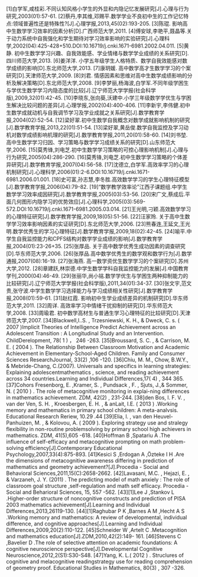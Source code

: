 [1]白学军,咸桂彩.不同认知风格小学生的外显和内隐记忆发展研究[J].心理与行为研究,2003(01):57-61.
[2]蔡丹,李其维,邓赐平.数学学业不良初中生的工作记忆特点:领域普遍性还是特殊性?[J].心理学报,2013,45(02):193-205.
[3]陈琨. 影响高中生数学学习效率的因素分析[D].广西师范大学,2011.
[4]傅安球,李艳平,聂晶等.关于动力系统中自我强化和学生期待对学习效率影响的实验研究[J].心理科学,2002(04):425-428+510.DOI:10.16719/j.cnki.1671-6981.2002.04.011.
[5]黄静. 初中生数学学习兴趣、自我效能感、学业情绪与数学学业成绩的关系研究[D].四川师范大学,2013.
[6]姜洋洋. 小学五年级学生人格特质、数学自我效能感对数学成绩的影响[D].东北师范大学,2013.
[7]康玥媛. 高中数学高才生数学学习的个案研究[D].天津师范大学,2009.
[8]刘君. 情感因素和思维对高中生数学成绩影响的分析及解决策略[D].东北师范大学,2008.
[9]李梦丽,杨海波,白学军.不同年级学困生与学优生数学学习内隐态度的比较[J].辽宁师范大学学报(社会科学版),2009,32(01):42-45.
[10]李晓东,张向葵,沃建中.小学三年级数学学优生与学困生解决比较问题的差异[J].心理学报,2002(04):400-406.
[11]李新宇,李伟健.初中生数学成就动机与自我调节学习及学业成就之关系研究[J].数学教育学报,2004(02):52-54.
[12]梁好翠.初中生数学自我概念对数学成就影响机制的研究[J].数学教育学报,2013,22(01):51-54.
[13]梁好翠,黄岳俊.数学自我监控及学习动机对数学成绩影响机理的研究[J].数学教育学报,2011,20(01):58-60.
[14]刘书堃. 高中生数学学习归因、学习策略与数学学习成绩关系的研究[D].山东师范大学,2006.
[15]莫秀锋,刘电芝.初中生数学学习策略的可控心理影响机制[J].心理与行为研究,2005(04):286-290.
[16]莫秀锋,刘电芝.初中生数学学习策略的个体差异研究[J].数学教育学报,2007(04):56-58.
[17]沈德立,白学军.高效率学习的心理机制研究[J].心理科学,2006(01):2-6.DOI:10.16719/j.cnki.1671-6981.2006.01.001.
[18]史可富,孙志慧,李冬胜.高效数学学习的学生心理特征模型[J].数学教育学报,2006(04):79-82.
[19]“数学教学效率论”江西子课题组.中学生数学学习效率成因研究[J].数学教育学报,2005(03):53-56.
[20]宋广文,蔡成后.平面几何图形内隐学习的优势效应[J].心理科学,2005(03):569-572.DOI:10.16719/j.cnki.1671-6981.2005.03.014.
[21]王光明,刁颖.高效数学学习的心理特征研究[J].数学教育学报,2009,18(05):51-56.
[22]汪家玲. 关于高中生数学学习效率影响因素的实证研究[D].东北师范大学,2006.
[23]熊春连,王延文,王光明.数学优秀生的学习心理特征[J].数学教育学报,2009,18(02):42-45.
[24]喻平.中学生自我监控能力和CPFS结构对数学学业成绩的影响[J].数学教育学报,2004(01):23-26+35.
[25]张厚品. 关于高中数学优秀生成功因素的调查研究[D].华东师范大学,2006.
[26]张厚品.高中数学优秀生的数学观和数学行为[J].数学通报,2007(08):16-19.
[27]张海燕. 高一数学资优生数学学习的个案研究[D].苏州大学,2012.
[28]章建跃,林崇德.中学生数学学科自我监控能力的发展[J].中国教育学刊,2000(04):46-49.
[29]张丽华,尚小铭.数学学优生与学困生两种抑制能力的比较研究[J].辽宁师范大学学报(社会科学版),2011,34(01):34-37.
[30]张文宇,范文贵,张守波.中学生数学学习选择能力与学习成绩相关性研究[J].数学教育学报,2008(01):59-61.
[31]赵红霞. 影响初中生学业成绩差异的机制研究[D].华东师范大学,2011.
[32]周详. 高效率学习中情绪干扰抑制的研究[D].华东师范大学,2008.
[33]周瑜君. 初中数学高材生与普通生学习心理特征的比较研究[D].天津师范大学,2007.
[34]Blackwell,l..S. , Trzesniewski, K. H., & Dweck, C. s. ( 2007 )Implicit Theories of Intelligence Predict Achievement across an Adolescent Transition : A Longitudinal Study and an Intervention. ChildDerelopment, 78( 1 ) ， 246 -263.
[35]Broussard, S. C. , & Carrison, M. E. ( 2004 ). The Relationship Between Classroom Motivation and Academic Achievement in Elementary-School-Aged Children. Family and Consumer Sciences ResearchJournal, 33(2) ,106 -120.
[36]Chiu, M. M., Chow, B.W.Y., & Mebride-Chang, C.(2007). Universals and specifics in learning strategies: Explaining adolescentmathematics , science, and reading achievement across 34 countries.Learning and Individual Differences,17( 4) , 344 365.
[37]Cohors Fresenborg, E. ,Kramer, S. , Pundsack , F. , Sjuts, J.,& Sommer, N. ( 2010 ) . The role of metacognitive monitoring in explai-ning differences in mathematics achievement. ZDM, 42(2) , 231-244.
[38]den Bos, l. F. V. , van der Ven, S. H. , Kroesbergen, E. H. , & anLait, I.E. ( 2013 ) .Working memory and mathematics in primary school children: A meta-analvsis. Educational Research Reriew, 10.29 .44
[39]Elia, l. , van den Heuvel-Panhuizen, M. , & Kolovou, A. ( 2009 ). Exploring strategy use and stralegy flexibility in non-routine problemsolving by primary school high achievers in mathematics. ZDM, 41(5),605 -618.
[40]Hoffman B ,Spatariu A .The influence of self-efficacy and metacognitive prompting on math problem-solving efficiency[J].Contemporary Educational Psychology,2007,33(4):875-893.
[41]Kesici S ,Erdogan A ,Özteke I H .Are the dimensions of metacognitive awareness differing in prediction of mathematics and geometry achievement?[J].Procedia - Social and Behavioral Sciences,2011,15(C):2658-2662.
[42]Lavasani, M.C. , Hejazi, E. , & Varzaneh, J. Y. (2011) . The predicting model of math anxiely : The role of classroom goal structure ,self-regulation and math self eflicacy. Procedia -Social and Beharioral Sciences, 15, 557 -562.
[43][1]Lee J ,Stankov L .Higher-order structure of noncognitive constructs and prediction of PISA 2003 mathematics achievement[J].Learning and Individual Differences,2013,26119-130.
[44][1]Raghubar P K ,Barnes A M ,Hecht A S .Working memory and mathematics: A review of developmental, individual difference, and cognitive approaches[J].Learning and Individual Differences,2009,20(2):110-122.
[45]Schneider W ,Artelt C .Metacognition and mathematics education[J].ZDM,2010,42(2):149-
161.
[46]Stevens C ,Bavelier D .The role of selective attention on academic foundations: A cognitive neuroscience perspective[J].Developmental Cognitive Neuroscience,2012,2(S1):S30-S48.
[47]Yang, K. L.( 2012 ) . Struclures of cognitive and melacognitive readingstrategy use for reading comprehension of geometry proof. Educational Studies in Mathematics, 80(3) , 307 -326.
